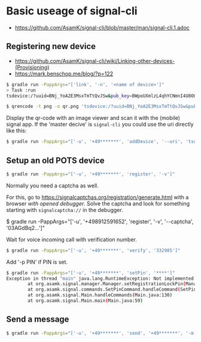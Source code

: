 # Basic useage of signal-cli

* https://github.com/AsamK/signal-cli/blob/master/man/signal-cli.1.adoc

## Registering new device

* https://github.com/AsamK/signal-cli/wiki/Linking-other-devices-(Provisioning)
* https://mark.benschop.me/blog/?p=122

```bash
$ gradle run -PappArgs="['link', '-n', '<name of device>']"
> Task :run
tsdevice:/?uuid=BNj_YoA2E3MsxTmTtQvJSw&pub_key=BWpoUXmlzL4qhYCNmnI4U8OQ9Qmlj3aLN1kAc11NOjYi

$ qrencode -t png -o qr.png 'tsdevice:/?uuid=BNj_YoA2E3MsxTmTtQvJSw&pub_key=BWpoUXmlzL4qhYCNmnI4U8OQ9Qmlj3aLN1kAc11NOjYi'
```

Display the qr-code with an image viewer and scan it with the (mobile) signal app. If the 
'master decive' is `signal-cli` you could use the uri directly like this:

```bash
$ gradle run -PappArgs="['-u', '+49*******', 'addDevice', '--uri', 'tsdevice:/?uuid=UPTuGon*******&pub_key=BRL%2BslGfVmtF%2F3pBwdlVJz*************']"
```

## Setup an old POTS device

```bash
$ gradle run -PappArgs="['-u', '+49*******', 'register', '-v']"
```

Normally you need a captcha as well.

For this, go to https://signalcaptchas.org/registration/generate.html with a browser _with opened debugger_. Solve the captcha and look for something starting with `signalcaptcha://` in the debugger.

$ gradle run -PappArgs="['-u', '+498912591652', 'register', '-v', '--captcha', '03AGdBq2...']"

Wait for voice incoming call with verification number.

```bash
$ gradle run -PappArgs="['-u', '+49*******', 'verify', '332985']"
```
Add '-p PIN' if PIN is set.

```bash
$ gradle run -PappArgs="['-u', '+49*******', 'setPin', '****']"
Exception in thread "main" java.lang.RuntimeException: Not implemented anymore, will be replaced with KBS
        at org.asamk.signal.manager.Manager.setRegistrationLockPin(Manager.java:412)
        at org.asamk.signal.commands.SetPinCommand.handleCommand(SetPinCommand.java:27)
        at org.asamk.signal.Main.handleCommands(Main.java:130)
        at org.asamk.signal.Main.main(Main.java:59)
```

## Send a message

```bash
$ gradle run -PappArgs="['-u', '+49*******', 'send', '+49*******', '-m', 'Hello world from signal-cli']"
```
